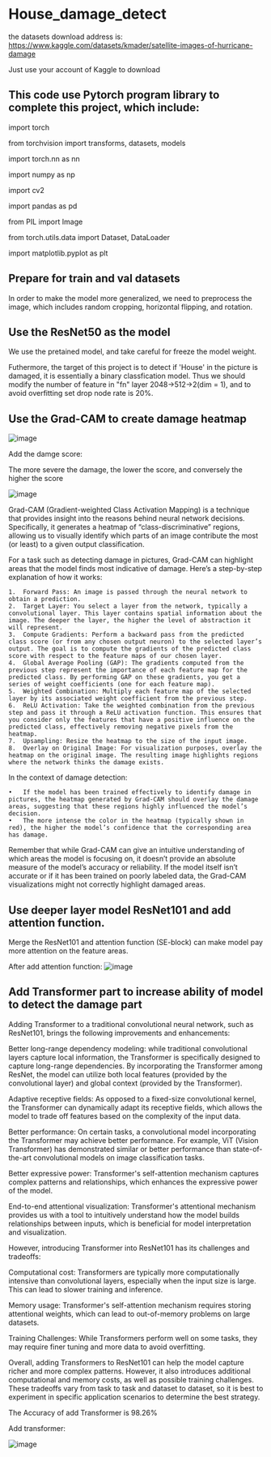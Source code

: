 # House_damage_detect

the datasets download address is: https://www.kaggle.com/datasets/kmader/satellite-images-of-hurricane-damage

Just use your account of Kaggle to download

This code use Pytorch program library to complete this project, which include:
--
import torch

from torchvision import transforms, datasets, models

import torch.nn as nn

import numpy as np

import cv2

import pandas as pd

from PIL import Image

from torch.utils.data import Dataset, DataLoader

import matplotlib.pyplot as plt

Prepare for train and val datasets
--

In order to make the model more generalized, we need to preprocess the image, which includes random cropping, horizontal flipping, and rotation.

Use the ResNet50 as the model
--
We use the pretained model, and take careful for freeze the model weight.

Futhermore, the target of this project is to detect if 'House' in the picture is damaged, it is essentially a binary classfication model. Thus we should modify the number of feature in "fn" layer 2048->512->2(dim = 1), and to avoid overfitting set drop node rate is 20%.

Use the Grad-CAM to create damage heatmap
--
![image](https://github.com/Alen-Xue/House_damage_detect/assets/126217366/b5150739-c632-4636-8cda-64c941967b90)

Add the damge score:

The more severe the damage, the lower the score, and conversely the higher the score

![image](https://github.com/Alen-Xue/House_damage_detect/assets/126217366/b5150739-c632-4636-8cda-64c941967b90)


Grad-CAM (Gradient-weighted Class Activation Mapping) is a technique that provides insight into the reasons behind neural network decisions. Specifically, it generates a heatmap of “class-discriminative” regions, allowing us to visually identify which parts of an image contribute the most (or least) to a given output classification.

For a task such as detecting damage in pictures, Grad-CAM can highlight areas that the model finds most indicative of damage. Here’s a step-by-step explanation of how it works:

	1.	Forward Pass: An image is passed through the neural network to obtain a prediction.
	2.	Target Layer: You select a layer from the network, typically a convolutional layer. This layer contains spatial information about the image. The deeper the layer, the higher the level of abstraction it will represent.
	3.	Compute Gradients: Perform a backward pass from the predicted class score (or from any chosen output neuron) to the selected layer’s output. The goal is to compute the gradients of the predicted class score with respect to the feature maps of our chosen layer.
	4.	Global Average Pooling (GAP): The gradients computed from the previous step represent the importance of each feature map for the predicted class. By performing GAP on these gradients, you get a series of weight coefficients (one for each feature map).
	5.	Weighted Combination: Multiply each feature map of the selected layer by its associated weight coefficient from the previous step.
	6.	ReLU Activation: Take the weighted combination from the previous step and pass it through a ReLU activation function. This ensures that you consider only the features that have a positive influence on the predicted class, effectively removing negative pixels from the heatmap.
	7.	Upsampling: Resize the heatmap to the size of the input image.
	8.	Overlay on Original Image: For visualization purposes, overlay the heatmap on the original image. The resulting image highlights regions where the network thinks the damage exists.

In the context of damage detection:

	•	If the model has been trained effectively to identify damage in pictures, the heatmap generated by Grad-CAM should overlay the damage areas, suggesting that these regions highly influenced the model’s decision.
	•	The more intense the color in the heatmap (typically shown in red), the higher the model’s confidence that the corresponding area has damage.

Remember that while Grad-CAM can give an intuitive understanding of which areas the model is focusing on, it doesn’t provide an absolute measure of the model’s accuracy or reliability. If the model itself isn’t accurate or if it has been trained on poorly labeled data, the Grad-CAM visualizations might not correctly highlight damaged areas.

Use deeper layer model ResNet101 and add attention function.
--
Merge the ResNet101 and attention function (SE-block) can make model pay more attention on the feature areas.

After add attention function:
![image](https://github.com/Alen-Xue/House_damage_detect/assets/126217366/18e11cce-3e44-4feb-8130-1268d1a17d2a)

Add Transformer part to increase ability of model to detect the damage part
--

Adding Transformer to a traditional convolutional neural network, such as ResNet101, brings the following improvements and enhancements:

Better long-range dependency modeling: while traditional convolutional layers capture local information, the Transformer is specifically designed to capture long-range dependencies. By incorporating the Transformer among ResNet, the model can utilize both local features (provided by the convolutional layer) and global context (provided by the Transformer).

Adaptive receptive fields: As opposed to a fixed-size convolutional kernel, the Transformer can dynamically adapt its receptive fields, which allows the model to trade off features based on the complexity of the input data.

Better performance: On certain tasks, a convolutional model incorporating the Transformer may achieve better performance. For example, ViT (Vision Transformer) has demonstrated similar or better performance than state-of-the-art convolutional models on image classification tasks.

Better expressive power: Transformer's self-attention mechanism captures complex patterns and relationships, which enhances the expressive power of the model.

End-to-end attentional visualization: Transformer's attentional mechanism provides us with a tool to intuitively understand how the model builds relationships between inputs, which is beneficial for model interpretation and visualization.

However, introducing Transformer into ResNet101 has its challenges and tradeoffs:

Computational cost: Transformers are typically more computationally intensive than convolutional layers, especially when the input size is large. This can lead to slower training and inference.

Memory usage: Transformer's self-attention mechanism requires storing attentional weights, which can lead to out-of-memory problems on large datasets.

Training Challenges: While Transformers perform well on some tasks, they may require finer tuning and more data to avoid overfitting.

Overall, adding Transformers to ResNet101 can help the model capture richer and more complex patterns. However, it also introduces additional computational and memory costs, as well as possible training challenges. These tradeoffs vary from task to task and dataset to dataset, so it is best to experiment in specific application scenarios to determine the best strategy.

The Accuracy of add Transformer is 98.26%

Add transformer:

![image](https://github.com/Alen-Xue/House_damage_detect/assets/126217366/bbbfb08f-6e76-40dd-b346-367011bfd1a9)

